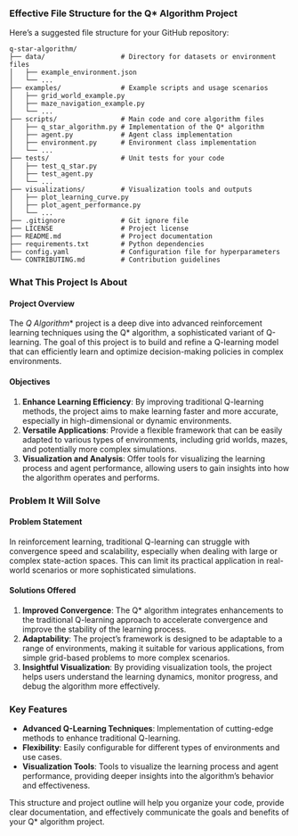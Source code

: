 ### Effective File Structure for the Q* Algorithm Project

Here’s a suggested file structure for your GitHub repository:

```
q-star-algorithm/
├── data/                   # Directory for datasets or environment files
│   ├── example_environment.json
│   └── ...
├── examples/               # Example scripts and usage scenarios
│   ├── grid_world_example.py
│   ├── maze_navigation_example.py
│   └── ...
├── scripts/                # Main code and core algorithm files
│   ├── q_star_algorithm.py # Implementation of the Q* algorithm
│   ├── agent.py            # Agent class implementation
│   ├── environment.py      # Environment class implementation
│   └── ...
├── tests/                  # Unit tests for your code
│   ├── test_q_star.py
│   ├── test_agent.py
│   └── ...
├── visualizations/         # Visualization tools and outputs
│   ├── plot_learning_curve.py
│   ├── plot_agent_performance.py
│   └── ...
├── .gitignore              # Git ignore file
├── LICENSE                 # Project license
├── README.md               # Project documentation
├── requirements.txt        # Python dependencies
├── config.yaml             # Configuration file for hyperparameters
└── CONTRIBUTING.md         # Contribution guidelines
```

### What This Project Is About

#### Project Overview

The **Q* Algorithm** project is a deep dive into advanced reinforcement learning techniques using the Q* algorithm, a sophisticated variant of Q-learning. The goal of this project is to build and refine a Q-learning model that can efficiently learn and optimize decision-making policies in complex environments.

#### Objectives

1. **Enhance Learning Efficiency**: By improving traditional Q-learning methods, the project aims to make learning faster and more accurate, especially in high-dimensional or dynamic environments.
2. **Versatile Applications**: Provide a flexible framework that can be easily adapted to various types of environments, including grid worlds, mazes, and potentially more complex simulations.
3. **Visualization and Analysis**: Offer tools for visualizing the learning process and agent performance, allowing users to gain insights into how the algorithm operates and performs.

### Problem It Will Solve

#### Problem Statement

In reinforcement learning, traditional Q-learning can struggle with convergence speed and scalability, especially when dealing with large or complex state-action spaces. This can limit its practical application in real-world scenarios or more sophisticated simulations.

#### Solutions Offered

1. **Improved Convergence**: The Q* algorithm integrates enhancements to the traditional Q-learning approach to accelerate convergence and improve the stability of the learning process.
2. **Adaptability**: The project’s framework is designed to be adaptable to a range of environments, making it suitable for various applications, from simple grid-based problems to more complex scenarios.
3. **Insightful Visualization**: By providing visualization tools, the project helps users understand the learning dynamics, monitor progress, and debug the algorithm more effectively.

### Key Features

- **Advanced Q-Learning Techniques**: Implementation of cutting-edge methods to enhance traditional Q-learning.
- **Flexibility**: Easily configurable for different types of environments and use cases.
- **Visualization Tools**: Tools to visualize the learning process and agent performance, providing deeper insights into the algorithm’s behavior and effectiveness.

This structure and project outline will help you organize your code, provide clear documentation, and effectively communicate the goals and benefits of your Q* algorithm project.
